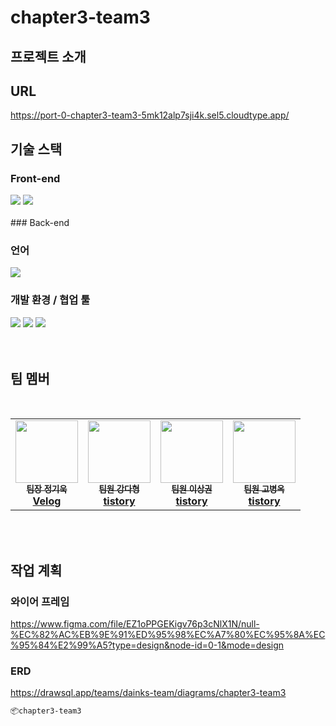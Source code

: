 # chapter3-team3

## 프로젝트 소개

## URL
https://port-0-chapter3-team3-5mk12alp7sji4k.sel5.cloudtype.app/
## 기술 스택

### Front-end
<div align=left> 
<img src="https://img.shields.io/badge/css3-1572B6?style=for-the-badge&logo=css3&logoColor=white">
<img src="https://img.shields.io/badge/html5-E34F26?style=for-the-badge&logo=html5&logoColor=white">
</div>
<br/>
### Back-end


### 언어
<img src="https://img.shields.io/badge/javascript-F7DF1E?style=for-the-badge&logo=javascript&logoColor=black">

### 개발 환경 / 협업 툴
<div align=left> 
<img src="https://img.shields.io/badge/vscode-007ACC?style=for-the-badge&logo=visualstudiocode&logoColor=white">
<img src="https://img.shields.io/badge/github-181717?style=for-the-badge&logo=github&logoColor=white">
<img src="https://img.shields.io/badge/git-F05032?style=for-the-badge&logo=git&logoColor=white">
</div>

<br/>
<br/>

## 팀 멤버
<br/>
<table>
    <tr>
        <td align="center">
            <a href="https://github.com/heyfuxkingcheez">
                <img src="https://avatars.githubusercontent.com/u/143869354?v=4" width="100px"; alt style="max=width: 100%;">
                <br><sub><b>팀장 정기욱</b></sub>
                <br><sub><b><a href="https://velog.io/@jgw987">Velog</a></b></sub></td>
        <td align="center">
            <a href="https://github.com/dainK">
                <img src="https://avatars.githubusercontent.com/u/26786677?v=4" width="100px"; alt style="max=width: 100%;">
                <br><sub><b>팀원 강다형</b></sub>
                <br><sub><b><a href="https://dadah.tistory.com">tistory</a></b></sub></td>
        <td align="center">
            <a href="https://github.com/sangkwonlee1722e">
                <img src="https://avatars.githubusercontent.com/u/147799382?v=4" width="100px"; alt style="max=width: 100%;">
                <br><sub><b>팀원 이상권</b></sub>
                <br><sub><b><a href="https://lsg8335.tistory.com/">tistory</a></b></sub></td>
        <td align="center">
            <a href="https://github.com/nemo4">
                <img src="https://avatars.githubusercontent.com/u/25000762?v=4" width="100px"; alt style="max=width: 100%;">
                <br><sub><b>팀원 고병옥</b></sub>
                <br><sub><b><a href="">tistory</a></b></sub></td>

</tr>
</table>
<br/>
<br/>

## 작업 계획
### 와이어 프레임
https://www.figma.com/file/EZ1oPPGEKigv76p3cNlX1N/null-%EC%82%AC%EB%9E%91%ED%95%98%EC%A7%80%EC%95%8A%EC%95%84%E2%99%A5?type=design&node-id=0-1&mode=design
### ERD
https://drawsql.app/teams/dainks-team/diagrams/chapter3-team3


```bash
📦chapter3-team3
```

